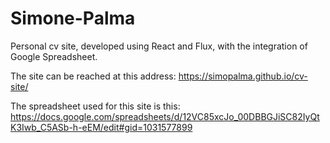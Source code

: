 # Simone-Palma
Personal cv site, developed using React and Flux, with the integration of Google Spreadsheet.<br>

The site can be reached at this address: https://simopalma.github.io/cv-site/ <br>

The spreadsheet used for this site is this: https://docs.google.com/spreadsheets/d/12VC85xcJo_00DBBGJiSC82IyQtK3Iwb_C5ASb-h-eEM/edit#gid=1031577899
